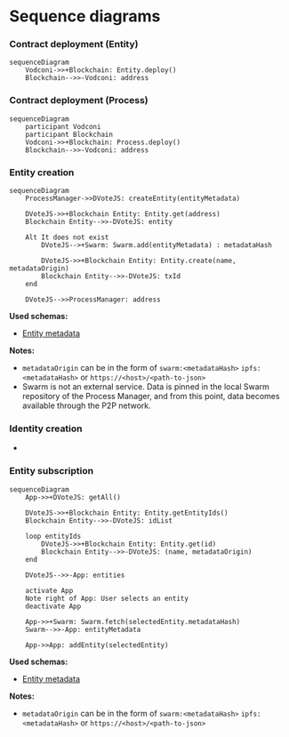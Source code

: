 # Sequence diagrams

### Contract deployment (Entity)

```mermaid
sequenceDiagram
    Vodconi->>+Blockchain: Entity.deploy()
    Blockchain-->>-Vodconi: address
```

### Contract deployment (Process)

```mermaid
sequenceDiagram
    participant Vodconi
    participant Blockchain
    Vodconi->>+Blockchain: Process.deploy()
    Blockchain-->>-Vodconi: address
```

### Entity creation

```mermaid
sequenceDiagram
    ProcessManager->>DVoteJS: createEntity(entityMetadata)

    DVoteJS->>+Blockchain Entity: Entity.get(address)
    Blockchain Entity-->>-DVoteJS: entity

    Alt It does not exist
        DVoteJS-->+Swarm: Swarm.add(entityMetadata) : metadataHash

        DVoteJS->>+Blockchain Entity: Entity.create(name, metadataOrigin)
        Blockchain Entity-->>-DVoteJS: txId
    end

    DVoteJS-->>ProcessManager: address
```

**Used schemas:**
* [Entity metadata](/protocol/data-schema.md?id=entity-metadata)

**Notes:** 
* `metadataOrigin` can be in the form of `swarm:<metadataHash>` `ipfs:<metadataHash>` or `https://<host>/<path-to-json>`
* Swarm is not an external service. Data is pinned in the local Swarm repository of the Process Manager, and from this point, data becomes available through the P2P network.

### Identity creation

-

### Entity subscription

```mermaid
sequenceDiagram
    App->>+DVoteJS: getAll()

    DVoteJS->>+Blockchain Entity: Entity.getEntityIds()
    Blockchain Entity-->>-DVoteJS: idList

    loop entityIds
        DVoteJS->>+Blockchain Entity: Entity.get(id)
        Blockchain Entity-->>-DVoteJS: (name, metadataOrigin)
    end

    DVoteJS-->>-App: entities

    activate App
    Note right of App: User selects an entity
    deactivate App

    App->>+Swarm: Swarm.fetch(selectedEntity.metadataHash)
    Swarm-->>-App: entityMetadata

    App->>App: addEntity(selectedEntity)

```

**Used schemas:**
* [Entity metadata](/protocol/data-schema.md?id=entity-metadata)

**Notes:** 
* `metadataOrigin` can be in the form of `swarm:<metadataHash>` `ipfs:<metadataHash>` or `https://<host>/<path-to-json>`

